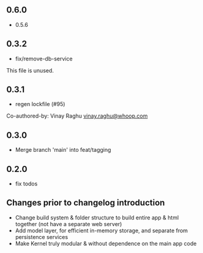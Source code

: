 ## 0.6.0

- 0.5.6

## 0.3.2

- fix/remove-db-service

This file is unused.

## 0.3.1

- regen lockfile (#95)

Co-authored-by: Vinay Raghu <vinay.raghu@whoop.com>

## 0.3.0

- Merge branch 'main' into feat/tagging

## 0.2.0

- fix todos

## Changes prior to changelog introduction

- Change build system & folder structure to build entire app & html together (not have a separate web server)
- Add model layer, for efficient in-memory storage, and separate from persistence services
- Make Kernel truly modular & without dependence on the main app code
